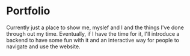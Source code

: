 # Portfolio
 Currently just a place to show me, myslef and I and the things I've done through out my time.
 Eventually, if I have the time for it, I'll introduce a backend to have some fun with it and an interactive way for people to navigate and use the website.
